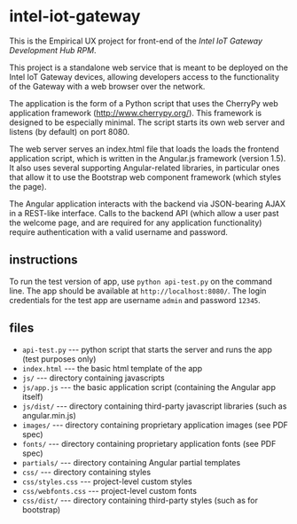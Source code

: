 # intel-iot-gateway

This is the Empirical UX project for front-end of the *Intel IoT Gateway Development Hub RPM*. 

This project is a standalone web service that is meant to be deployed on the Intel IoT Gateway devices, allowing developers access to the functionality of the Gateway with a web browser over the network. 

The application is the form of a Python script that uses the CherryPy web application framework (http://www.cherrypy.org/). This framework is designed to be especially minimal. The script starts its own web server and listens (by default) on port 8080.

The web server serves an index.html file that loads the loads the frontend application script, which is written in the Angular.js framework (version 1.5). It also uses several supporting Angular-related libraries, in particular ones that allow it to use the Bootstrap web component framework (which styles the page).

The Angular application interacts with the backend via JSON-bearing AJAX in a REST-like interface. Calls to the backend API (which allow a user past the welcome page, and are required for any application functionality) require authentication with a valid username and password. 


## instructions

To run the test version of app, use `python api-test.py` on the command line. The app should be available at `http://localhost:8080/`. The login credentials for the test app are username `admin` and password `12345`.

## files

* `api-test.py`     --- python script that starts the server and runs the app (test purposes only)
* `index.html`     --- the basic html template of the app
* `js/`            --- directory containing javascripts
* `js/app.js`      --- the basic application script (containing the Angular app itself)
* `js/dist/`       --- directory containing third-party javascript libraries (such as angular.min.js)
* `images/`         --- directory containing proprietary application images (see PDF spec)
* `fonts/`          --- directory containing proprietary application fonts (see PDF spec)
* `partials/`       --- directory containing Angular partial templates
* `css/`            --- directory containing styles
* `css/styles.css`     --- project-level custom styles
* `css/webfonts.css`  --- project-level custom fonts
* `css/dist/`       --- directory containing third-party styles (such as for bootstrap)

